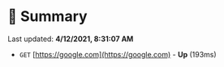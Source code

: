 # 📖 Summary
Last updated: **4/12/2021, 8:31:07 AM**

- `GET` [https://google.com](https://google.com) - **Up** (193ms)
